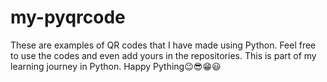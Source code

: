 # my-pyqrcode
These are examples of QR codes that I have made using Python. 
Feel free to use the codes and even add yours in the repositories.
This is part of my learning journey in Python.
Happy Pything😉😎😁😃
